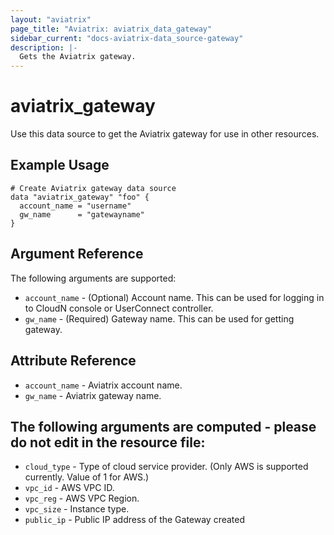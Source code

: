 ```yaml
---
layout: "aviatrix"
page_title: "Aviatrix: aviatrix_data_gateway"
sidebar_current: "docs-aviatrix-data_source-gateway"
description: |-
  Gets the Aviatrix gateway.
---
```


# aviatrix_gateway

Use this data source to get the Aviatrix gateway for use in other resources.

## Example Usage

```hcl
# Create Aviatrix gateway data source
data "aviatrix_gateway" "foo" {
  account_name = "username"
  gw_name      = "gatewayname"
}
```

## Argument Reference

The following arguments are supported:

* `account_name` - (Optional) Account name. This can be used for logging in to CloudN console or UserConnect controller.
* `gw_name` - (Required) Gateway name. This can be used for getting gateway.

## Attribute Reference

* `account_name` - Aviatrix account name.
* `gw_name` - Aviatrix gateway name.


## The following arguments are computed - please do not edit in the resource file:

* `cloud_type` - Type of cloud service provider. (Only AWS is supported currently. Value of 1 for AWS.)
* `vpc_id` - AWS VPC ID.
* `vpc_reg` - AWS VPC Region. 
* `vpc_size` - Instance type.
* `public_ip` - Public IP address of the Gateway created
 